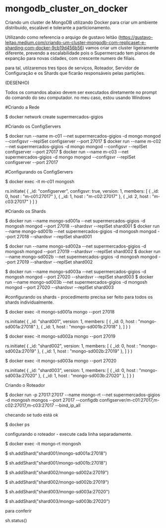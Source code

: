# mongodb_cluster_on_docker

Criando um cluster de MongoDB utilizando Docker para criar um ambiente distribuido, escalável e tolerante a particionamento.

Utilizando como referencia o arquigo de gustavo leitão (https://gustavo-leitao.medium.com/criando-um-cluster-mongodb-com-replicaset-e-sharding-com-docker-9cb19d456b56) vamos criar um cluster ligeiramente diferente, prevendo a escalabilidade pois o Supermercado tem planos de expanção para novas cidades, com crescente numero de filiais.


para tal, utilzaremos tres tipos de serviços, Roteador, Servidor de Configuração e os Shards que ficarão responsáveis pelas partições.

(DESENHO)



Todos os comandos abaixo devem ser executados diretamente no prompt do comando do seu computador. no meu caso, estou usando Windows

#Criando a Rede

$ docker network create supermercados-gigios


#Criando os ConfigServers

$ docker run --name m-c01 --net supermercados-gigios -d mongo mongod --configsvr --replSet configserver --port 27017
$ docker run --name m-c02 --net supermercados-gigios -d mongo mongod --configsvr --replSet configserver --port 27017
$ docker run --name m-c03 --net supermercados-gigios -d mongo mongod --configsvr --replSet configserver --port 27017

#Configurando os ConfigServers

$ docker exec -it m-c01 mongosh

rs.initiate(
   {
      _id: "configserver",
      configsvr: true,
      version: 1,
      members: [
         { _id: 0, host : "m-c01:27017" },
         { _id: 1, host : "m-c02:27017" },
         { _id: 2, host : "m-c03:27017" }
      ]
   }


#Criando os Shards

$ docker run --name mongo-sd001a --net supermercados-gigios -d mongosh mongod --port 27018 --shardsvr --replSet shard001
$ docker run --name mongo-sd001b --net supermercados-gigios -d mongosh mongod --port 27018 --shardsvr --replSet shard001


$ docker run --name mongo-sd002a --net supermercados-gigios -d mongosh mongod --port 27019 --shardsvr --replSet shard002
$ docker run --name mongo-sd002b --net supermercados-gigios -d mongosh mongod --port 27019 --shardsvr --replSet shard002


$ docker run --name mongo-sd003a --net supermercados-gigios -d mongosh mongod --port 27020 --shardsvr --replSet shard003
$ docker run --name mongo-sd003b --net supermercados-gigios -d mongosh mongod --port 27020 --shardsvr --replSet shard003


#configurando os shards - procedimento precisa ser feito para todos os shards individualmente.

$ docker exec -it mongo-sd001a mongo --port 27018

rs.initiate(
   {
      _id: "shard001",
      version: 1,
      members: [
         { _id: 0, host : "mongo-sd001a:27018" },
         { _id: 1, host : "mongo-sd001b:27018" },
      ]
   }
)

$ docker exec -it mongo-sd002a mongo --port 27019

rs.initiate(
   {
      _id: "shard002",
      version: 1,
      members: [
         { _id: 0, host : "mongo-sd002a:27019" },
         { _id: 1, host : "mongo-sd002b:27019" },
      ]
   }
)

$ docker exec -it mongo-sd003a mongo --port 27020

rs.initiate(
   {
      _id: "shard003",
      version: 1,
      members: [
         { _id: 0, host : "mongo-sd003a:27020" },
         { _id: 1, host : "mongo-sd003b:27020" },
      ]
   }
)


Criando o Roteador

$ docker run -p 27017:27017 --name mongo-rt --net supermercados-gigios -d mongosh mongos --port 27017 --configdb configserver/m-c01:27017,m-c02:27017,m-c03:27017 --bind_ip_all



checando se tudo está ok

$ docker ps


configurando o roteador - execute cada linha separadamente.

$ docker exec -it mongo-rt mongosh

$ sh.addShard("shard001/mongo-sd001a:27018")

$ sh.addShard("shard001/mongo-sd001b:27018") 

$ sh.addShard("shard002/mongo-sd002a:27019")

$ sh.addShard("shard002/mongo-sd002b:27019") 

$ sh.addShard("shard003/mongo-sd003a:27020")

$ sh.addShard("shard003/mongo-sd003b:27020")


para conferir

sh.status()
